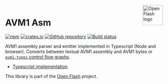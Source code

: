 <a href="https://github.com/open-flash/open-flash">
    <img src="https://raw.githubusercontent.com/open-flash/open-flash/master/logo.png"
    alt="Open Flash logo" title="Open Flash" align="right" width="64" height="64" />
</a>

# AVM1 Asm

[![npm](https://img.shields.io/npm/v/avm1-asm.svg)](https://www.npmjs.com/package/avm1-asm)
[![crates.io](https://img.shields.io/crates/v/avm1-asm.svg)](https://crates.io/crates/avm1-asm)
[![GitHub repository](https://img.shields.io/badge/Github-open--flash%2Favm1--asm-blue.svg)](https://github.com/open-flash/avm1-asm)
[![Build status](https://img.shields.io/travis/com/open-flash/avm1-asm/master.svg)](https://travis-ci.com/open-flash/avm1-asm)

AVM1 assembly parser and emitter implemented in Typescript (Node and browser).
Converts between textual AVM1 assembly and AVM1 bytes or [`avm1-types` control flow graphs][avm1-types].

- [Typescript implementation](./ts/README.md)

This library is part of the [Open Flash][ofl] project.

[ofl]: https://github.com/open-flash/open-flash
[avm1-types]: https://github.com/open-flash/avm1-types
